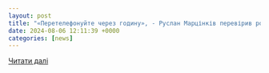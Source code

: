 ```yaml
---
layout: post
title: "«Перетелефонуйте через годину», - Руслан Марцінків перевірив роботу гарячої лінії «Івано-Франківськводоекотехпром» (відео) –"
date: 2024-08-06 12:11:39 +0000
categories: [news]
---
```


[Читати далі](https://versii.if.ua/novunu/peretelefonujte-cherez-godynu-ruslan-marczinkiv-pereviryv-robotu-garyachoyi-liniyi-ivano-frankivskvodoekotehprom-video/)
